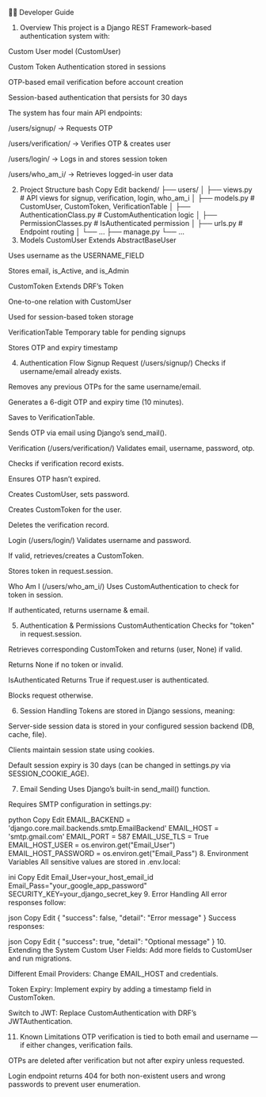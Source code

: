 👨‍💻 Developer Guide
1. Overview
This project is a Django REST Framework–based authentication system with:

Custom User model (CustomUser)

Custom Token Authentication stored in sessions

OTP-based email verification before account creation

Session-based authentication that persists for 30 days

The system has four main API endpoints:

/users/signup/ → Requests OTP

/users/verification/ → Verifies OTP & creates user

/users/login/ → Logs in and stores session token

/users/who_am_i/ → Retrieves logged-in user data

2. Project Structure
bash
Copy
Edit
backend/
├── users/
│   ├── views.py               # API views for signup, verification, login, who_am_i
│   ├── models.py               # CustomUser, CustomToken, VerificationTable
│   ├── AuthenticationClass.py  # CustomAuthentication logic
│   ├── PermissionClasses.py    # IsAuthenticated permission
│   ├── urls.py                  # Endpoint routing
│   └── ...
├── manage.py
└── ...
3. Models
CustomUser
Extends AbstractBaseUser

Uses username as the USERNAME_FIELD

Stores email, is_Active, and is_Admin

CustomToken
Extends DRF’s Token

One-to-one relation with CustomUser

Used for session-based token storage

VerificationTable
Temporary table for pending signups

Stores OTP and expiry timestamp

4. Authentication Flow
Signup Request (/users/signup/)
Checks if username/email already exists.

Removes any previous OTPs for the same username/email.

Generates a 6-digit OTP and expiry time (10 minutes).

Saves to VerificationTable.

Sends OTP via email using Django’s send_mail().

Verification (/users/verification/)
Validates email, username, password, otp.

Checks if verification record exists.

Ensures OTP hasn’t expired.

Creates CustomUser, sets password.

Creates CustomToken for the user.

Deletes the verification record.

Login (/users/login/)
Validates username and password.

If valid, retrieves/creates a CustomToken.

Stores token in request.session.

Who Am I (/users/who_am_i/)
Uses CustomAuthentication to check for token in session.

If authenticated, returns username & email.

5. Authentication & Permissions
CustomAuthentication
Checks for "token" in request.session.

Retrieves corresponding CustomToken and returns (user, None) if valid.

Returns None if no token or invalid.

IsAuthenticated
Returns True if request.user is authenticated.

Blocks request otherwise.

6. Session Handling
Tokens are stored in Django sessions, meaning:

Server-side session data is stored in your configured session backend (DB, cache, file).

Clients maintain session state using cookies.

Default session expiry is 30 days (can be changed in settings.py via SESSION_COOKIE_AGE).

7. Email Sending
Uses Django’s built-in send_mail() function.

Requires SMTP configuration in settings.py:

python
Copy
Edit
EMAIL_BACKEND = 'django.core.mail.backends.smtp.EmailBackend'
EMAIL_HOST = 'smtp.gmail.com'
EMAIL_PORT = 587
EMAIL_USE_TLS = True
EMAIL_HOST_USER = os.environ.get("Email_User")
EMAIL_HOST_PASSWORD = os.environ.get("Email_Pass")
8. Environment Variables
All sensitive values are stored in .env.local:

ini
Copy
Edit
Email_User=your_host_email_id
Email_Pass="your_google_app_password"
SECURITY_KEY=your_django_secret_key
9. Error Handling
All error responses follow:

json
Copy
Edit
{
  "success": false,
  "detail": "Error message"
}
Success responses:

json
Copy
Edit
{
  "success": true,
  "detail": "Optional message"
}
10. Extending the System
Custom User Fields: Add more fields to CustomUser and run migrations.

Different Email Providers: Change EMAIL_HOST and credentials.

Token Expiry: Implement expiry by adding a timestamp field in CustomToken.

Switch to JWT: Replace CustomAuthentication with DRF’s JWTAuthentication.

11. Known Limitations
OTP verification is tied to both email and username — if either changes, verification fails.

OTPs are deleted after verification but not after expiry unless requested.

Login endpoint returns 404 for both non-existent users and wrong passwords to prevent user enumeration.